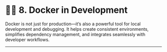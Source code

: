 ﻿# 🧑‍💻 **8. Docker in Development**

Docker is not just for production—it’s also a powerful tool for local development and debugging. It helps create consistent environments, simplifies dependency management, and integrates seamlessly with developer workflows.

---
